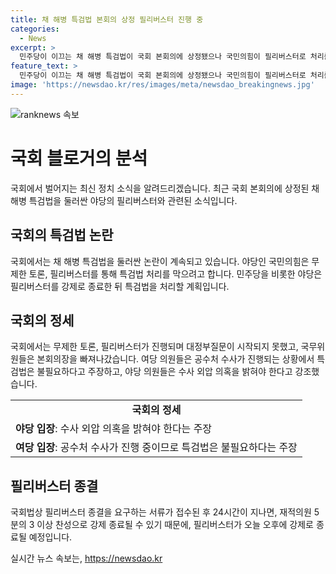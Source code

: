 ```yaml
---
title: 채 해병 특검법 본회의 상정 필리버스터 진행 중
categories:
  - News
excerpt: >
  민주당이 이끄는 채 해병 특검법이 국회 본회의에 상정됐으나 국민의힘이 필리버스터로 처리를 방해하고 있습니다. 대정부질문도 시작되지 않았고, 국무위원들은 본회의장을 떠났습니다. 야당은 특검 필요성을 주장하고, 양측 간 고성이 오가는 가운데 민주당을 포함한 야당은 필리버스터를 종료하고 특검법을 처리할 예정입니다. (150자)
feature_text: >
  민주당이 이끄는 채 해병 특검법이 국회 본회의에 상정됐으나 국민의힘이 필리버스터로 처리를 방해하고 있습니다. 대정부질문도 시작되지 않았고, 국무위원들은 본회의장을 떠났습니다. 야당은 특검 필요성을 주장하고, 양측 간 고성이 오가는 가운데 민주당을 포함한 야당은 필리버스터를 종료하고 특검법을 처리할 예정입니다. (150자)
image: 'https://newsdao.kr/res/images/meta/newsdao_breakingnews.jpg'
---
```


<p><img src="https://newsdao.kr/res/images/meta/newsdao_breakingnews.jpg" alt="ranknews 속보" /></p>

<h1>국회 블로거의 분석</h1>

<p data-ke-size="size16">국회에서 벌어지는 최신 정치 소식을 알려드리겠습니다. 최근 국회 본회의에 상정된 채 해병 특검법을 둘러싼 야당의 필리버스터와 관련된 소식입니다.</p>

<h2 data-ke-size="size26">국회의 특검법 논란</h2>

<p data-ke-size="size16">국회에서는 채 해병 특검법을 둘러싼 논란이 계속되고 있습니다. 야당인 국민의힘은 무제한 토론, 필리버스터를 통해 특검법 처리를 막으려고 합니다. 민주당을 비롯한 야당은 필리버스터를 강제로 종료한 뒤 특검법을 처리할 계획입니다.</p>

<h2 data-ke-size="size26">국회의 정세</h2>

<p data-ke-size="size16">국회에서는 무제한 토론, 필리버스터가 진행되며 대정부질문이 시작되지 못했고, 국무위원들은 본회의장을 빠져나갔습니다. 여당 의원들은 공수처 수사가 진행되는 상황에서 특검법은 불필요하다고 주장하고, 야당 의원들은 수사 외압 의혹을 밝혀야 한다고 강조했습니다.</p>

<table>
    <tr>
        <td style="text-align: center; height: 17px;"><b>국회의 정세</b></td>
    </tr>
    <tr>
        <td style="text-align: left;"><b>야당 입장</b>: 수사 외압 의혹을 밝혀야 한다는 주장</td> 
    </tr>
    <tr>
        <td style="text-align: left;"><b>여당 입장</b>: 공수처 수사가 진행 중이므로 특검법은 불필요하다는 주장</td>
    </tr>
</table>

<h2 data-ke-size="size26">필리버스터 종결</h2>

<p data-ke-size="size16">국회법상 필리버스터 종결을 요구하는 서류가 접수된 후 24시간이 지나면, 재적의원 5분의 3 이상 찬성으로 강제 종료될 수 있기 때문에, 필리버스터가 오늘 오후에 강제로 종료될 예정입니다.</p>
실시간 뉴스 속보는, <a href="https://newsdao.kr" rel="dofollow">https://newsdao.kr</a>


